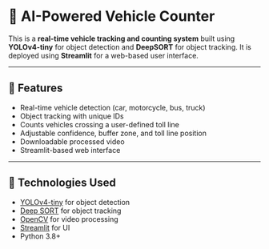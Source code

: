 # 🚗 AI-Powered Vehicle Counter

This is a **real-time vehicle tracking and counting system** built using **YOLOv4-tiny** for object detection and **DeepSORT** for object tracking. It is deployed using **Streamlit** for a web-based user interface.


---

## 🔧 Features

- Real-time vehicle detection (car, motorcycle, bus, truck)
- Object tracking with unique IDs
- Counts vehicles crossing a user-defined toll line
- Adjustable confidence, buffer zone, and toll line position
- Downloadable processed video
- Streamlit-based web interface

---

## 🧠 Technologies Used

- [YOLOv4-tiny](https://github.com/AlexeyAB/darknet) for object detection
- [Deep SORT](https://github.com/mikel-brostrom/Yolov5_DeepSort_Pytorch) for object tracking
- [OpenCV](https://opencv.org/) for video processing
- [Streamlit](https://streamlit.io/) for UI
- Python 3.8+


